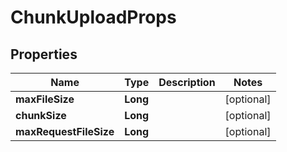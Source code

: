 # ChunkUploadProps

## Properties
Name | Type | Description | Notes
------------ | ------------- | ------------- | -------------
**maxFileSize** | **Long** |  |  [optional]
**chunkSize** | **Long** |  |  [optional]
**maxRequestFileSize** | **Long** |  |  [optional]

